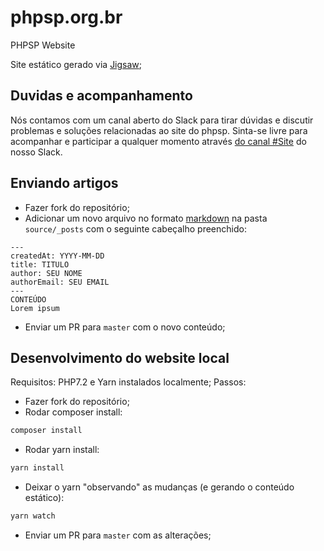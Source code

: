 # phpsp.org.br
PHPSP Website

Site estático gerado via [Jigsaw](http://jigsaw.tighten.co);

## Duvidas e acompanhamento
Nós contamos com um canal aberto do Slack para tirar dúvidas e discutir problemas e soluções relacionadas ao site do phpsp.
Sinta-se livre para acompanhar e participar a qualquer momento através [do canal #Site](https://phpsp.slack.com/messages/CHTV7H1KK/)
do nosso Slack.

## Enviando artigos
* Fazer fork do repositório;
* Adicionar um novo arquivo no formato [markdown](https://en.wikipedia.org/wiki/Markdown) na pasta `source/_posts` com o seguinte cabeçalho preenchido:
> 
    ---
    createdAt: YYYY-MM-DD
    title: TITULO
    author: SEU NOME
    authorEmail: SEU EMAIL
    ---
    CONTEÚDO
    Lorem ipsum
* Enviar um PR para `master` com o novo conteúdo;

## Desenvolvimento do website local
Requisitos: PHP7.2 e Yarn instalados localmente;
Passos:
* Fazer fork do repositório;
* Rodar composer install:
```sh
composer install
```
* Rodar yarn install:
```sh
yarn install
```
* Deixar o yarn "observando" as mudanças (e gerando o conteúdo estático):
```sh
yarn watch
```
* Enviar um PR para `master` com as alterações;
